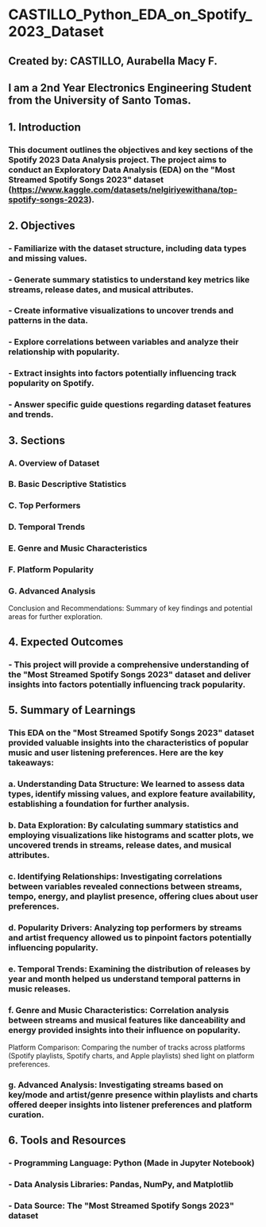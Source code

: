# CASTILLO_Python_EDA_on_Spotify_2023_Dataset
## Created by: CASTILLO, Aurabella Macy F.
## I am a 2nd Year Electronics Engineering Student from the University of Santo Tomas.

## 1. Introduction

### This document outlines the objectives and key sections of the Spotify 2023 Data Analysis project. The project aims to conduct an Exploratory Data Analysis (EDA) on the "Most Streamed Spotify Songs 2023" dataset (https://www.kaggle.com/datasets/nelgiriyewithana/top-spotify-songs-2023).

## 2. Objectives

### - Familiarize with the dataset structure, including data types and missing values.
### - Generate summary statistics to understand key metrics like streams, release dates, and musical attributes.
### - Create informative visualizations to uncover trends and patterns in the data.
### - Explore correlations between variables and analyze their relationship with popularity.
### - Extract insights into factors potentially influencing track popularity on Spotify.
### - Answer specific guide questions regarding dataset features and trends.

## 3. Sections

### A. Overview of Dataset
### B. Basic Descriptive Statistics
### C. Top Performers
### D. Temporal Trends
### E. Genre and Music Characteristics
### F. Platform Popularity
### G. Advanced Analysis
Conclusion and Recommendations: Summary of key findings and potential areas for further exploration.

## 4. Expected Outcomes
### - This project will provide a comprehensive understanding of the "Most Streamed Spotify Songs 2023" dataset and deliver insights into factors potentially influencing track popularity.

## 5. Summary of Learnings
### This EDA on the "Most Streamed Spotify Songs 2023" dataset provided valuable insights into the characteristics of popular music and user listening preferences. Here are the key takeaways:
### a. Understanding Data Structure: We learned to assess data types, identify missing values, and explore feature availability, establishing a foundation for further analysis.
### b. Data Exploration: By calculating summary statistics and employing visualizations like histograms and scatter plots, we uncovered trends in streams, release dates, and musical attributes.
### c. Identifying Relationships: Investigating correlations between variables revealed connections between streams, tempo, energy, and playlist presence, offering clues about user preferences.
### d. Popularity Drivers: Analyzing top performers by streams and artist frequency allowed us to pinpoint factors potentially influencing popularity.
### e. Temporal Trends: Examining the distribution of releases by year and month helped us understand temporal patterns in music releases.
### f. Genre and Music Characteristics: Correlation analysis between streams and musical features like danceability and energy provided insights into their influence on popularity.
Platform Comparison: Comparing the number of tracks across platforms (Spotify playlists, Spotify charts, and Apple playlists) shed light on platform preferences.
### g. Advanced Analysis: Investigating streams based on key/mode and artist/genre presence within playlists and charts offered deeper insights into listener preferences and platform curation.

## 6. Tools and Resources
### - Programming Language: Python (Made in Jupyter Notebook)
### - Data Analysis Libraries: Pandas, NumPy, and Matplotlib
### - Data Source: The "Most Streamed Spotify Songs 2023" dataset
